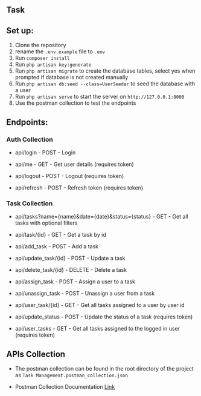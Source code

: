## Task

## Set up:

1. Clone the repository
2. rename the `.env.example` file to `.env`
3. Run `composer install`
4. Run `php artisan key:generate`
5. Run `php artisan migrate` to create the database tables, select yes when prompted if database is not created manually
6. Run `php artisan db:seed --class=UserSeeder` to seed the database with a user
7. Run `php artisan serve` to start the server on `http://127.0.0.1:8000`
8. Use the postman collection to test the endpoints

## Endpoints:

### Auth Collection

-   api/login - POST - Login

-   api/me - GET - Get user details (requires token)

-   api/logout - POST - Logout (requires token)

-   api/refresh - POST - Refresh token (requires token)

### Task Collection

-   api/tasks?name={name}&date={date}&status={status} - GET - Get all tasks with optional filters

-   api/task/{id} - GET - Get a task by id

-   api/add_task - POST - Add a task

-   api/update_task/{id} - POST - Update a task

-   api/delete_task/{id} - DELETE - Delete a task

-   api/assign_task - POST - Assign a user to a task

-   api/unassign_task - POST - Unassign a user from a task

-   api/user_task/{id} - GET - Get all tasks assigned to a user by user id

-   api/update_status - POST - Update the status of a task (requires token)

-   api/user_tasks - GET - Get all tasks assigned to the logged in user (requires token)

## APIs Collection

-   The postman collection can be found in the root directory of the project as `Task Management.postman_collection.json`

- Postman Collection Documentation [Link](https://documenter.getpostman.com/view/13401788/2sA2rCTgRe)
